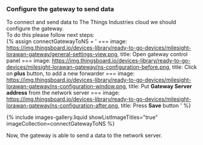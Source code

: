 ### Configure the gateway to send data

To connect and send data to The Things Industries cloud we should configure the gateway.  
To do this please follow next steps:  
{% assign connectGatewayToNS = '
    ===
        image: https://img.thingsboard.io/devices-library/ready-to-go-devices/milesight-lorawan-gateway/general-settings-view.png,
        title: Open gateway control panel 
    ===
        image: https://img.thingsboard.io/devices-library/ready-to-go-devices/milesight-lorawan-gateway/ns-configuration-before.png,
        title: Click on <b>plus</b> button, to add a new forwarder
    ===
        image: https://img.thingsboard.io/devices-library/ready-to-go-devices/milesight-lorawan-gateway/ns-configuration-window.png,
        title: Put <b>Gateway Server address</b> from the network server
    ===
        image: https://img.thingsboard.io/devices-library/ready-to-go-devices/milesight-lorawan-gateway/ns-configuration-after.png,
        title: Press <b>Save</b> button
'
%}

{% include images-gallery.liquid showListImageTitles="true" imageCollection=connectGatewayToNS %}

Now, the gateway is able to send a data to the network server.  
